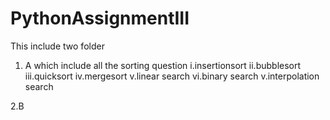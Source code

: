 # PythonAssignmentIII
This include two folder
1. A which include all the sorting question
  i.insertionsort
  ii.bubblesort
  iii.quicksort
  iv.mergesort
  v.linear search
  vi.binary search
  v.interpolation search

2.B  
